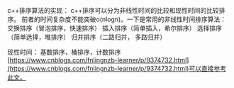 c++排序算法的实现： c++排序可以分为非线性时间的比较和现性时间的比较排序。 前者的时间复杂度不能突破o(nlogn)。一下是常用的非线性时间排序算法： 交换排序（冒泡排序，快速排序） 插入排序（简单插入，希尔排序）  选择排序（简单选择，堆排序）  归并排序（二路归并， 多路归并）

现性时间： 基数排序，桶排序，计数排序[https://www.cnblogs.com/fnlingnzb-learner/p/9374732.html](https://www.cnblogs.com/fnlingnzb-learner/p/9374732.html)可以直接参考此文。

